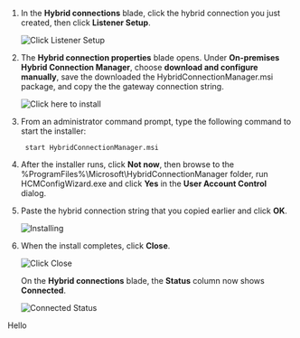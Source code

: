 
1. In the **Hybrid connections** blade, click the hybrid connection you just created, then click **Listener Setup**.
	
	![Click Listener Setup](./media/app-service-hybrid-connections-manager-install/D04ClickListenerSetup.png)
	
4. The **Hybrid connection properties** blade opens. Under **On-premises Hybrid Connection Manager**, choose **download and configure manually**, save the downloaded the HybridConnectionManager.msi package, and copy the the gateway connection string.
	
	![Click here to install](./media/app-service-hybrid-connections-manager-install/D05ClickToInstallHCM.png)
	
5. From an administrator command prompt, type the following command to start the installer:

		start HybridConnectionManager.msi
 
7. After the installer runs, click **Not now**, then browse to the %ProgramFiles%\Microsoft\HybridConnectionManager folder, run HCMConfigWizard.exe and click **Yes** in the **User Account Control** dialog.
		
7. Paste the hybrid connection string that you copied earlier and click **OK**. 
	
	![Installing](./media/app-service-hybrid-connections-manager-install/D08aHCMInstallManual.png)
	
8. When the install completes, click **Close**.
	
	![Click Close](./media/app-service-hybrid-connections-manager-install/D09HCMInstallComplete.png)
	
	On the **Hybrid connections** blade, the **Status** column now shows **Connected**. 
	
	![Connected Status](./media/app-service-hybrid-connections-manager-install/D10HCStatusConnected.png)

Hello
